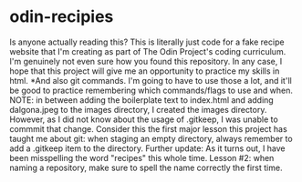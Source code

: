 # odin-recipies
Is anyone actually reading this? This is literally just code for a fake recipe website that I'm creating as part of The Odin Project's coding curriculum.
I'm genuinely not even sure how you found this repository.
In any case, I hope that this project will give me an opportunity to practice my skills in html.
*And also git commands. I'm going to have to use those a lot, and it'll be good to practice remembering which commands/flags to use and when.
NOTE: in between adding the boilerplate text to index.html and adding dalgona.jpeg to the images directory, I created the images directory. However, as I did not know about the usage of .gitkeep, I was unable to commmit that change. Consider this the first major lesson this project has taught me about git: when staging an empty directory, always remember to add a .gitkeep item to the directory.
Further update: As it turns out, I have been misspelling the word "recipes" this whole time. Lesson #2: when naming a repository, make sure to spell the name correctly the first time.